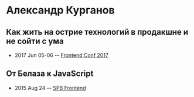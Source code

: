 # Александр Курганов

## Как жить на острие технологий в продакшне и не сойти с ума
- 2017 Jun 05-06 -- [Frontend Conf 2017](https://www.youtube.com/watch?v=i_U-kJbcE24)    
## От Белаза к JavaScript
- 2015 Aug 24 -- [SPB Frontend](https://vk.com/spb_frontend_meetup_250815?z=video-76088560_171407351%2Fe7b08d3a6ab27542c9%2Fpl_post_-76088560_470)    
